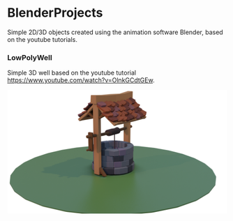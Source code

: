 # BlenderProjects

Simple 2D/3D objects created using the animation software Blender, based on the youtube tutorials.

### LowPolyWell

Simple 3D well based on the youtube tutorial https://www.youtube.com/watch?v=OlnkGCdtGEw.

![alt text](https://github.com/pilgri-m/BlenderProjects/blob/master/Lib/Rend/well.png?raw=true)
